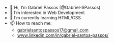 - 👋 Hi, I’m Gabriel Passos (@Gabriel-SPassos)
- 👀 I’m interested in Web Development
- 🌱 I’m currently learning HTML/CSS
- 📫 How to reach me: 
      <ul>
      <li>gabrielsantospassos17@gmail.com</li>
      <li>www.linkedin.com/in/gabriel-santos-passos/</li>
      </ul>
